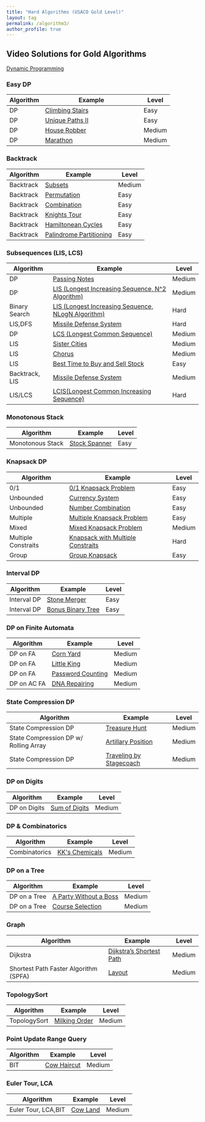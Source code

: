 ```yaml
---
title: "Hard Algorithms (USACO Gold Level)"
layout: tag
permalink: /algorithm3/
author_profile: true
---
```


## Video Solutions for Gold Algorithms
[Dynamic Programming](/usaco_dp)

### Easy DP

| Algorithm   |  Example                                                        | Level         |
| ------------| --------------------------------------------------------------- | ------------- |  
| DP        | [Climbing Stairs](https://starcoder.org/programming/dp-climbing-stairs/) &nbsp; &nbsp; &nbsp; &nbsp; &nbsp; &nbsp; &nbsp; &nbsp; &nbsp; &nbsp; &nbsp; &nbsp; &nbsp; &nbsp; &nbsp;    | Easy      |  
| DP        | [Unique Paths II](https://starcoder.org/programming/dp-unique-path/)  | Easy      |  
| DP        | [House Robber](https://starcoder.org/programming/dp-house-robber/)  | Medium      |  
| DP        | [Marathon](https://starcoder.org/usaco/USACO-2014-Dec-Silver/#problem-2-marathon) | Medium      |



### Backtrack  

| Algorithm   |  Example                                                        | Level         |
| ------------| --------------------------------------------------------------- | ------------- |  
| Backtrack   | [Subsets](https://starcoder.org/programming/backtrack-subsets/)  | Medium         |   
| Backtrack   | [Permutation](https://starcoder.org/programming/backtrack-permutation/)  | Easy         |  
| Backtrack   | [Combination](https://starcoder.org/programming/backtrack-combination-sum/)  | Easy         |  
| Backtrack   | [Knights Tour](https://starcoder.org/programming/knights-tour-problem/)  | Easy         |   
| Backtrack   | [Hamiltonean Cycles](https://starcoder.org/programming/hamiltonean-cycles/)  | Easy         |   
| Backtrack   | [Palindrome Partitioning](https://starcoder.org/programming/backtrack-palindrome-partitioning/)  | Easy         |


### Subsequences (LIS, LCS)  

| Algorithm   |  Example                                                        | Level         |
| ------------| --------------------------------------------------------------- | ------------- |  
| DP | [ Passing Notes](/algorithm/algorithm_dp_passing_notes/)  | Medium |   
| DP | [ LIS (Longest Increasing Sequence, N^2 Algorithm)](/algorithm/algorithm_dp_LIS/) | Medium |  
| Binary Search | [ LIS (Longest Increasing Sequence, NLogN Algorithm)](/algorithm/algorithm_dp_LIS_nlogn/) | Hard |
| LIS,DFS | [ Missile Defense System](/algorithm/algorithm_dp_LIS_nlogn/) | Hard |
| DP | [ LCS (Longest Common Sequence)](/algorithm/algorithm_dp_LCS/) | Medium |
| LIS | [ Sister Cities](/algorithm/algorithm_dp_LIS_sister_cities/) | Medium |    
| LIS | [ Chorus ](/algorithm/algorithm_dp_LIS_chrous/) | Medium |  
| LIS | [Best Time to Buy and Sell Stock](https://starcoder.org/programming/dp-buy-sell-stock/)  | Easy         |  
| Backtrack, LIS | [ Missile Defense System](/algorithm/algorithm_dfs_missile_defense_system/) | Medium |  
| LIS/LCS | [ LCIS(Longest Common Increasing Sequence)](/algorithm/algorithm_dp_LCIS/) | Hard |   

### Monotonous Stack

| Algorithm   |  Example                                                        | Level         |
| ------------| --------------------------------------------------------------- | ------------- |  
| Monotonous Stack | [Stock Spanner](https://starcoder.org/programming/algorithm-monotonous-stack/)  | Easy         |

### Knapsack DP

| Algorithm   |  Example                                                        | Level         |
| ------------| --------------------------------------------------------------- | ------------- |  
| 0/1         | [0/1 Knapsack Problem](/algorithm/algorithm_dp_0_1_knapsack/)  | Easy         |   
| Unbounded   | [Currency System](/algorithm/algorithm_dp_currency_system/)  | Easy         |   
| Unbounded   | [Number Combination](/algorithm/algorithm_dp_number_system/)  | Easy         |   
| Multiple    | [Multiple Knapsack Problem](/algorithm/algorithm_dp_multiple_knapsack/)  | Easy         |  
| Mixed       | [Mixed Knapsack Problem](/algorithm/algorithm_dp_mixed_knapsack/)  | Medium         |  
| Multiple Constraits | [Knapsack with Multiple Constraits](/algorithm/algorithm_dp_multiple_constraits/)  | Hard         |   
| Group | [Group Knapsack](/algorithm/algorithm_dp_group_knapsack/)  | Easy         |   


### Interval DP

| Algorithm   |  Example                                                        | Level         |
| ------------| --------------------------------------------------------------- | ------------- |  
| Interval DP | [Stone Merger](/algorithm/algorithm_interval_dp_illustrated_stone_merge/)  | Easy         |   
| Interval DP | [Bonus Binary Tree](/algorithm/algorithm_interval_dp_scored_binary_tree/)  | Easy         |   


### DP on Finite Automata

| Algorithm   |  Example                                                        | Level         |
| ------------| --------------------------------------------------------------- | ------------- |  
| DP on FA | [Corn Yard](/algorithm/algorithm_dp_fa_corn_yard/)  | Medium         |   
| DP on FA | [Little King](/algorithm/algorithm_dp_fa_little_king/)  | Medium         |    
| DP on FA | [Password Counting](/algorithm/algorithm_dp_fa_password_counting/)  | Medium         |  
| DP on AC FA | [DNA Repairing](/algorithm/algorithm_dp_fa_dna_repairing/)  | Medium         |   

### State Compression DP

| Algorithm   |  Example                                                        | Level         |
| ------------| --------------------------------------------------------------- | ------------- |  
| State Compression DP | [Treasure Hunt](/algorithm/algorithm_dp_fa_treasure_hunt/)  | Medium         |  
| State Compression DP w/ Rolling Array | [Artillary Position](/algorithm/algorithm_dp_fa_artillery_position/)  | Medium         |   
| State Compression DP | [Traveling by Stagecoach](/usaco/POJ-2686-Traveling-by-Stagecoach/) | Medium     |

### DP on Digits

| Algorithm   |  Example                                                        | Level         |
| ------------| --------------------------------------------------------------- | ------------- |  
| DP on Digits | [Sum of Digits](/usaco/DP-digit-dp-sum-of-digits/)  | Medium         |   



### DP & Combinatorics

| Algorithm   |  Example                                                        | Level         |
| ------------| --------------------------------------------------------------- | ------------- |  
| Combinatorics | [KK's Chemicals](/algorithm/algorithm_dp_kk_chemicals/)  | Medium         |   


### DP on a Tree

| Algorithm   |  Example                                                        | Level         |
| ------------| --------------------------------------------------------------- | ------------- |  
| DP on a Tree | [A Party Without a Boss](/algorithm/algorithm_dp_tree_a-party-without-boss)  | Medium         |   
| DP on a Tree | [Course Selection](/algorithm/algorithm_dp_tree_course-selection/)  | Medium         |   


### Graph  

| Algorithm   |  Example                                                        | Level         |
| ------------| --------------------------------------------------------------- | ------------- |  
| Dijkstra | [Dijkstra’s Shortest Path](/programming/dijkstra's-shortest-path/)  | Medium    
| Shortest Path Faster Algorithm (SPFA)     | [Layout](/usaco/USACO-2005-Dec-Gold-P3-Layout/)  | Medium  |         


### TopologySort  

| Algorithm   |  Example                                                        | Level         |
| ------------| --------------------------------------------------------------- | ------------- |  
| TopologySort | [Milking Order](/video/usacovideo-usaco-2018-gold-open-p2/)  | Medium    


### Point Update Range Query  

| Algorithm   |  Example                                                        | Level         |
| ------------| --------------------------------------------------------------- | ------------- |  
| BIT   | [Cow Haircut](/video/usacovideo-usaco-2020-gold-open-p1)  | Medium |   


### Euler Tour, LCA

| Algorithm   |  Example                                                        | Level         |
| ------------| --------------------------------------------------------------- | ------------- |  
| Euler Tour, LCA,BIT   | [Cow Land](/video/usacovideo-usaco-2019-gold-feburary-p1)  | Medium |   

